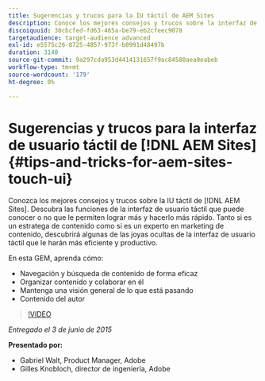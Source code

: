```yaml
---
title: Sugerencias y trucos para la IU táctil de AEM Sites
description: Conoce los mejores consejos y trucos sobre la interfaz de usuario táctil de  [!DNL AEM Sites] Touch. Descubra las funciones de la interfaz de usuario táctil que puede conocer o no que le permiten lograr más y hacerlo más rápido. Tanto si es un estratega de contenido como si es un experto en marketing de contenido, descubrirá algunas de las joyas ocultas de la interfaz de usuario táctil que le harán más eficiente y productivo.
discoiquuid: 30cbcfed-fd63-465a-be79-eb2cfeec9078
targetaudience: target-audience advanced
exl-id: e5575c26-8725-4857-973f-b0991d48497b
duration: 3140
source-git-commit: 9a297cda953d4414131657f9ac84580aea0eabeb
workflow-type: tm+mt
source-wordcount: '179'
ht-degree: 0%

---
```


# Sugerencias y trucos para la interfaz de usuario táctil de [!DNL AEM Sites]{#tips-and-tricks-for-aem-sites-touch-ui}

Conozca los mejores consejos y trucos sobre la IU táctil de [!DNL AEM Sites]. Descubra las funciones de la interfaz de usuario táctil que puede conocer o no que le permiten lograr más y hacerlo más rápido. Tanto si es un estratega de contenido como si es un experto en marketing de contenido, descubrirá algunas de las joyas ocultas de la interfaz de usuario táctil que le harán más eficiente y productivo.

En esta GEM, aprenda cómo:

* Navegación y búsqueda de contenido de forma eficaz
* Organizar contenido y colaborar en él
* Mantenga una visión general de lo que está pasando
* Contenido del autor

>[!VIDEO](https://video.tv.adobe.com/v/19377/?quality=9)

*Entregado el 3 de junio de 2015*

**Presentado por:**

* Gabriel Walt, Product Manager, Adobe
* Gilles Knobloch, director de ingeniería, Adobe

<!--
[Get back to the Overview](https://helpx.adobe.com/experience-manager/kt/eseminars/gems/aem-index.html)
-->
